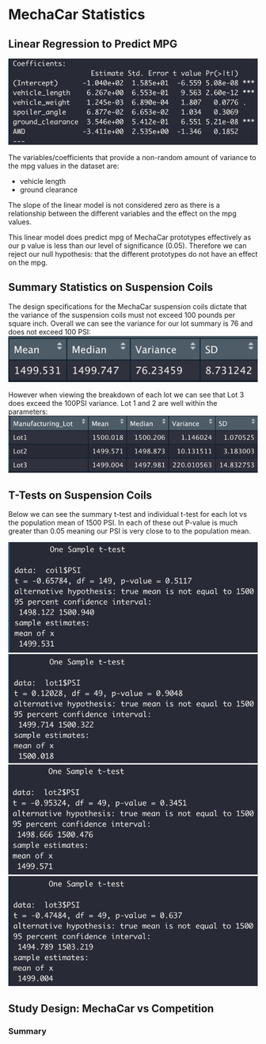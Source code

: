 
# MechaCar Statistics

## Linear Regression to Predict MPG
![summary](https://raw.githubusercontent.com/si1ver1/MechaCar_Statistical_Analysis/main/images/summary.jpg)

The variables/coefficients that provide a non-random amount of variance to the mpg values in the dataset are:
* vehicle length
* ground clearance

The slope of the linear model is not considered zero as there is a relationship between the different variables and the effect on the mpg values.

This linear model does predict mpg of MechaCar prototypes effectively as our p value is less than our level of significance (0.05). Therefore we can reject our null hypothesis: that the different prototypes do not have an effect on the mpg.


## Summary Statistics on Suspension Coils
The design specifications for the MechaCar suspension coils dictate that the variance of the suspension coils must not exceed 100 pounds per square inch. 
Overall we can see the variance for our lot summary is 76 and does not exceed 100 PSI:
![lot_summary](https://raw.githubusercontent.com/si1ver1/MechaCar_Statistical_Analysis/main/images/lot_summary.jpg)

However when viewing the breakdown of each lot we can see that Lot 3 does exceed the 100PSI variance. Lot 1 and 2 are well within the parameters:
![total_summary](https://raw.githubusercontent.com/si1ver1/MechaCar_Statistical_Analysis/main/images/total_summary.jpg)

## T-Tests on Suspension Coils
Below we can see the summary t-test and individual t-test for each lot vs the population mean of 1500 PSI. In each of these out P-value is much greater than 0.05 meaning our PSI is very close to to the population mean.

![summary_t-test](https://raw.githubusercontent.com/si1ver1/MechaCar_Statistical_Analysis/main/images/summary_t-test.jpg)
![lot1_t-test](https://raw.githubusercontent.com/si1ver1/MechaCar_Statistical_Analysis/main/images/lot1_t-test.jpg)
![lot2_t-test](https://raw.githubusercontent.com/si1ver1/MechaCar_Statistical_Analysis/main/images/lot2_t-test.jpg)
![lot3_t-test](https://raw.githubusercontent.com/si1ver1/MechaCar_Statistical_Analysis/main/images/lot3_t-test.jpg)
## Study Design: MechaCar vs Competition


### Summary
